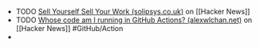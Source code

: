 - TODO [Sell Yourself Sell Your Work (solipsys.co.uk)](https://news.ycombinator.com/item?id=43476249) on [[Hacker News]]
- TODO [Whose code am I running in GitHub Actions? (alexwlchan.net)](https://news.ycombinator.com/item?id=43473623) on [[Hacker News]] #GitHub/Action
-